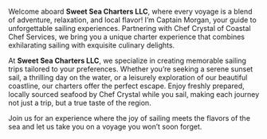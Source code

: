 
Welcome aboard **Sweet Sea Charters LLC**, where every voyage is a blend of adventure, relaxation, and local flavor! I’m Captain Morgan, your guide to unforgettable sailing experiences. Partnering with Chef Crystal of Coastal Chef Services, we bring you a unique charter experience that combines exhilarating sailing with exquisite culinary delights.

At **Sweet Sea Charters LLC**, we specialize in creating memorable sailing trips tailored to your preferences. Whether you’re seeking a serene sunset sail, a thrilling day on the water, or a leisurely exploration of our beautiful coastline, our charters offer the perfect escape. Enjoy freshly prepared, locally sourced seafood by Chef Crystal while you sail, making each journey not just a trip, but a true taste of the region.

Join us for an experience where the joy of sailing meets the flavors of the sea and let us take you on a voyage you won’t soon forget.

